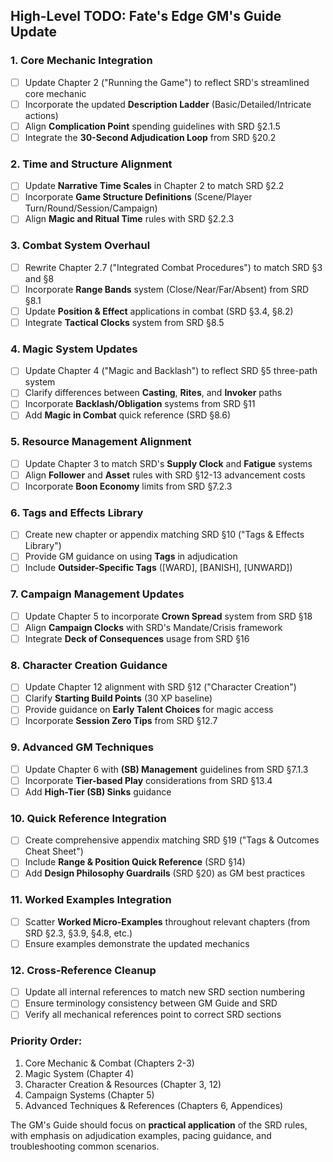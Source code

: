 ## High-Level TODO: Fate's Edge GM's Guide Update

### 1. **Core Mechanic Integration**
- [ ] Update Chapter 2 ("Running the Game") to reflect SRD's streamlined core mechanic
- [ ] Incorporate the updated **Description Ladder** (Basic/Detailed/Intricate actions)
- [ ] Align **Complication Point** spending guidelines with SRD §2.1.5
- [ ] Integrate the **30-Second Adjudication Loop** from SRD §20.2

### 2. **Time and Structure Alignment**
- [ ] Update **Narrative Time Scales** in Chapter 2 to match SRD §2.2
- [ ] Incorporate **Game Structure Definitions** (Scene/Player Turn/Round/Session/Campaign)
- [ ] Align **Magic and Ritual Time** rules with SRD §2.2.3

### 3. **Combat System Overhaul**
- [ ] Rewrite Chapter 2.7 ("Integrated Combat Procedures") to match SRD §3 and §8
- [ ] Incorporate **Range Bands** system (Close/Near/Far/Absent) from SRD §8.1
- [ ] Update **Position & Effect** applications in combat (SRD §3.4, §8.2)
- [ ] Integrate **Tactical Clocks** system from SRD §8.5

### 4. **Magic System Updates**
- [ ] Update Chapter 4 ("Magic and Backlash") to reflect SRD §5 three-path system
- [ ] Clarify differences between **Casting**, **Rites**, and **Invoker** paths
- [ ] Incorporate **Backlash/Obligation** systems from SRD §11
- [ ] Add **Magic in Combat** quick reference (SRD §8.6)

### 5. **Resource Management Alignment**
- [ ] Update Chapter 3 to match SRD's **Supply Clock** and **Fatigue** systems
- [ ] Align **Follower** and **Asset** rules with SRD §12-13 advancement costs
- [ ] Incorporate **Boon Economy** limits from SRD §7.2.3

### 6. **Tags and Effects Library**
- [ ] Create new chapter or appendix matching SRD §10 ("Tags & Effects Library")
- [ ] Provide GM guidance on using **Tags** in adjudication
- [ ] Include **Outsider-Specific Tags** ([WARD], [BANISH], [UNWARD])

### 7. **Campaign Management Updates**
- [ ] Update Chapter 5 to incorporate **Crown Spread** system from SRD §18
- [ ] Align **Campaign Clocks** with SRD's Mandate/Crisis framework
- [ ] Integrate **Deck of Consequences** usage from SRD §16

### 8. **Character Creation Guidance**
- [ ] Update Chapter 12 alignment with SRD §12 ("Character Creation")
- [ ] Clarify **Starting Build Points** (30 XP baseline)
- [ ] Provide guidance on **Early Talent Choices** for magic access
- [ ] Incorporate **Session Zero Tips** from SRD §12.7

### 9. **Advanced GM Techniques**
- [ ] Update Chapter 6 with **(SB) Management** guidelines from SRD §7.1.3
- [ ] Incorporate **Tier-based Play** considerations from SRD §13.4
- [ ] Add **High-Tier (SB) Sinks** guidance

### 10. **Quick Reference Integration**
- [ ] Create comprehensive appendix matching SRD §19 ("Tags & Outcomes Cheat Sheet")
- [ ] Include **Range & Position Quick Reference** (SRD §14)
- [ ] Add **Design Philosophy Guardrails** (SRD §20) as GM best practices

### 11. **Worked Examples Integration**
- [ ] Scatter **Worked Micro-Examples** throughout relevant chapters (from SRD §2.3, §3.9, §4.8, etc.)
- [ ] Ensure examples demonstrate the updated mechanics

### 12. **Cross-Reference Cleanup**
- [ ] Update all internal references to match new SRD section numbering
- [ ] Ensure terminology consistency between GM Guide and SRD
- [ ] Verify all mechanical references point to correct SRD sections

### Priority Order:
1. Core Mechanic & Combat (Chapters 2-3)
2. Magic System (Chapter 4)  
3. Character Creation & Resources (Chapter 3, 12)
4. Campaign Systems (Chapter 5)
5. Advanced Techniques & References (Chapters 6, Appendices)

The GM's Guide should focus on **practical application** of the SRD rules, with emphasis on adjudication examples, pacing guidance, and troubleshooting common scenarios.
